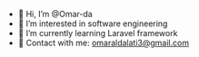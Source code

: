 - 👋 Hi, I’m @Omar-da
- 👀 I’m interested in software engineering
- 🌱 I’m currently learning Laravel framework
- 📧 Contact with me: omaraldalati3@gmail.com

